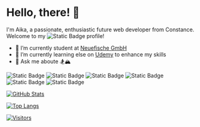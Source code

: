 # Hello, there! 👋

I'm Aika, a passionate, enthusiastic future web developer from Constance. Welcome to my ![Static Badge](https://img.shields.io/badge/GitHub-%23181717?style=plastic&logo=github&logoColor=white)
 profile!

- 🔭 I’m currently student at [Neuefische GmbH](https://www.neuefische.de/?utm_source=sea_google&utm_medium=maxp&utm_campaign=neuefische_leads_max_performance&gad=1&gclid=CjwKCAiAxreqBhAxEiwAfGfndLIpzRBPv68qbnwllD2RF8KzQHdrPSUA3Zp6bZXt1wBFSP6KnX5dGRoC1qwQAvD_BwE)
- 🌱 I’m currently learning else on [Udemy](https://www.udemy.com/) to enhance my skills
- 💬 Ask me aboute 🏂🏔
  
![Static Badge](https://img.shields.io/badge/HTML5-%23f03d30?style=plastic&logo=html5&logoColor=white) ![Static Badge](https://img.shields.io/badge/CSS3-%231572B6?style=plastic&logo=css3&logoColor=white) ![Static Badge](https://img.shields.io/badge/JavaScript-%23F7DF1E?style=plastic&logo=javascript&logoColor=white) ![Static Badge](https://img.shields.io/badge/React-%2361DAFB?style=plastic&logo=react&logoColor=%2361DAFB&color=black) ![Static Badge](https://img.shields.io/badge/MongoDB-%2347A248?style=plastic&logo=mongodb&logoColor=%2347A248&color=white) ![Static Badge](https://img.shields.io/badge/NEXT.js-%23000000?style=plastic&logo=nextdotjs&logoColor=%23000000&color=white)


[![GitHub Stats](https://github-readme-stats.vercel.app/api?username=Aikaakymbaeva&show_icons=true&theme=radical)](https://github.com/Aikaakymbaeva)

[![Top Langs](https://github-readme-stats.vercel.app/api/top-langs/?username=Aikaakymbaeva&layout=compact&theme=radical)](https://github.com/Aikaakymbaeva)

[![Visitors](https://api.visitorbadge.io/api/visitors?path=Aikaakymbaeva&labelColor=%23f47373&countColor=%23dce775&style=plastic&labelStyle=upper)](https://visitorbadge.io/status?path=Aikaakymbaeva)

